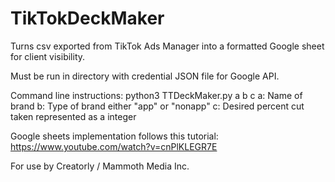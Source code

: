 # TikTokDeckMaker

Turns csv exported from TikTok Ads Manager into a formatted Google sheet for client visibility.

Must be run in directory with credential JSON file for Google API.

Command line instructions:
python3 TTDeckMaker.py a b c
  a: Name of brand
  b: Type of brand either "app" or "nonapp"
  c: Desired percent cut taken represented as a integer
  
Google sheets implementation follows this tutorial:
https://www.youtube.com/watch?v=cnPlKLEGR7E

For use by Creatorly / Mammoth Media Inc.
